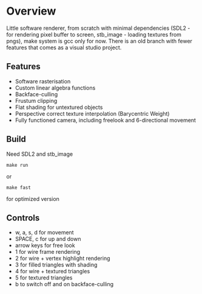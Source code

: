 # Overview
Little software renderer, from scratch with minimal dependencies (SDL2 - for rendering pixel buffer to screen, stb_image - loading textures from pngs), make system is gcc only for now. There is an old branch with fewer features that comes as a visual studio project.

## Features
- Software rasterisation
- Custom linear algebra functions
- Backface-culling
- Frustum clipping
- Flat shading for untextured objects
- Perspective correct texture interpolation (Barycentric Weight)
- Fully functioned camera, including freelook and 6-directional movement

## Build
Need SDL2 and stb_image
```
make run
```
or
```
make fast
```
for optimized version

## Controls
- w, a, s, d for movement
- SPACE, c for up and down
- arrow keys for free look
- 1 for wire frame rendering
- 2 for wire + vertex highlight rendering
- 3 for filled triangles with shading
- 4 for wire + textured triangles
- 5 for textured triangles
- b to switch off and on backface-culling
